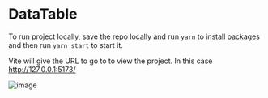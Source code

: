 # DataTable

To run project locally, save the repo locally and run `yarn` to install packages and then run `yarn start` to start it.

Vite will give the URL to go to to view the project. In this case http://127.0.0.1:5173/

![image](https://github.com/jdcai/DataTable/assets/4312305/cf60b044-1464-4d7f-978a-f1ca864c3809)
